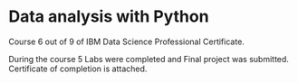# Data analysis with Python
Course 6 out of 9 of IBM Data Science Professional Certificate.

During the course 5 Labs were completed and Final project was submitted.
Certificate of completion is attached.
